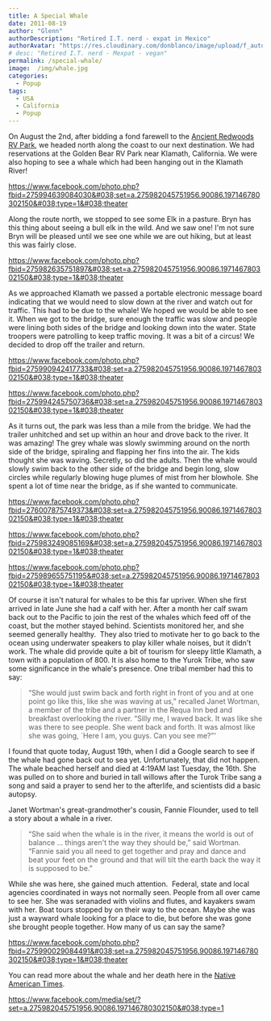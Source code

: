 ```yaml
---
title: A Special Whale
date: 2011-08-19
author: "Glenn"
authorDescription: "Retired I.T. nerd - expat in Mexico"
authorAvatar: "https://res.cloudinary.com/donblanco/image/upload/f_auto,q_auto/Vagabondians/avatar-small.png"
# desc: "Retired I.T. nerd - Mexpat - vegan"
permalink: /special-whale/
image:  /img/whale.jpg
categories:
  - Popup
tags:
  - USA
  - California
  - Popup
---
```

On August the 2nd, after bidding a fond farewell to the <a href="https://ancientredwoods.net/" target="_blank">Ancient Redwoods RV Park</a>, we headed north along the coast to our next destination. We had reservations at the Golden Bear RV Park near Klamath, California. We were also hoping to see a whale which had been hanging out in the Klamath River!

https://www.facebook.com/photo.php?fbid=275994639084030&#038;set=a.275982045751956.90086.197146780302150&#038;type=1&#038;theater

Along the route north, we stopped to see some Elk in a pasture. Bryn has this thing about seeing a bull elk in the wild. And we saw one! I'm not sure Bryn will be pleased until we see one while we are out hiking, but at least this was fairly close.

https://www.facebook.com/photo.php?fbid=275982635751897&#038;set=a.275982045751956.90086.197146780302150&#038;type=1&#038;theater

As we approached Klamath we passed a portable electronic message board indicating that we would need to slow down at the river and watch out for traffic. This had to be due to the whale! We hoped we would be able to see it. When we got to the bridge, sure enough the traffic was slow and people were lining both sides of the bridge and looking down into the water. State troopers were patrolling to keep traffic moving. It was a bit of a circus! We decided to drop off the trailer and return.

https://www.facebook.com/photo.php?fbid=275990942417733&#038;set=a.275982045751956.90086.197146780302150&#038;type=1&#038;theater

https://www.facebook.com/photo.php?fbid=275994245750736&#038;set=a.275982045751956.90086.197146780302150&#038;type=1&#038;theater

As it turns out, the park was less than a mile from the bridge. We had the trailer unhitched and set up within an hour and drove back to the river. It was amazing! The grey whale was slowly swimming around on the north side of the bridge, spiraling and flapping her fins into the air. The kids thought she was waving. Secretly, so did the adults. Then the whale would slowly swim back to the other side of the bridge and begin long, slow circles while regularly blowing huge plumes of mist from her blowhole. She spent a lot of time near the bridge, as if she wanted to communicate.

https://www.facebook.com/photo.php?fbid=276007875749373&#038;set=a.275982045751956.90086.197146780302150&#038;type=1&#038;theater

https://www.facebook.com/photo.php?fbid=275983249085169&#038;set=a.275982045751956.90086.197146780302150&#038;type=1&#038;theater

https://www.facebook.com/photo.php?fbid=275989655751195&#038;set=a.275982045751956.90086.197146780302150&#038;type=1&#038;theater

Of course it isn't natural for whales to be this far upriver. When she first arrived in late June she had a calf with her. After a month her calf swam back out to the Pacific to join the rest of the whales which feed off of the coast, but the mother stayed behind. Scientists monitored her, and she seemed generally healthy.  They also tried to motivate her to go back to the ocean using underwater speakers to play killer whale noises, but it didn't work. The whale did provide quite a bit of tourism for sleepy little Klamath, a town with a population of 800. It is also home to the Yurok Tribe, who saw some significance in the whale's presence. One tribal member had this to say:

> “She would just swim back and forth right in front of you and at one point go like this, like she was waving at us,” recalled Janet Wortman, a member of the tribe and a partner in the Requa Inn bed and breakfast overlooking the river. “Silly me, I waved back. It was like she was there to see people. She went back and forth. It was almost like she was going, \`Here I am, you guys. Can you see me?”'

I found that quote today, August 19th, when I did a Google search to see if the whale had gone back out to sea yet. Unfortunately, that did not happen. The whale beached herself and died at 4:19AM last Tuesday, the 16th. She was pulled on to shore and buried in tall willows after the Turok Tribe sang a song and said a prayer to send her to the afterlife, and scientists did a basic autopsy.

Janet Wortman's great-grandmother's cousin, Fannie Flounder, used to tell a story about a whale in a river.

> “She said when the whale is in the river, it means the world is out of balance ... things aren't the way they should be,” said Wortman. “Fannie said you all need to get together and pray and dance and beat your feet on the ground and that will tilt the earth back the way it is supposed to be.”

While she was here, she gained much attention.  Federal, state and local agencies coordinated in ways not normally seen. People from all over came to see her. She was seranaded with violins and flutes, and kayakers swam with her. Boat tours stopped by on their way to the ocean. Maybe she was just a wayward whale looking for a place to die, but before she was gone she brought people together. How many of us can say the same?

https://www.facebook.com/photo.php?fbid=275990029084491&#038;set=a.275982045751956.90086.197146780302150&#038;type=1&#038;theater

You can read more about the whale and her death here in the <a href="https://nativetimes.com/index.php?option=com_content&view=article&id=5879:wayward-whale-delighted-observers-before-her-death&catid=56&Itemid=32" target="_blank">Native American Times</a>.

https://www.facebook.com/media/set/?set=a.275982045751956.90086.197146780302150&#038;type=1